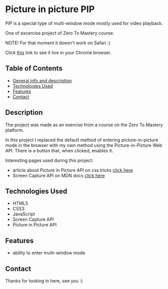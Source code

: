 # Picture in picture PIP

PIP is a special type of multi-window mode mostly used for video playback.

One of excercise project of Zero To Mastery course.

NOTE! For that moment it doesn't work on Safari :( 

Click [this](https://martinafm.github.io/Picture-in-picture/) link to see it live in your Chrome browser.


## Table of Contents

- [General info and description](#description)
- [Technologies Used](#technologies-used)
- [Features](#features)
- [Contact](#contact)

## Description

The project was made as an exercise from a course on the Zero To Mastery platform.

In this project I replaced the default method of entering picture-in-picture mode in the browser with my own method using the Picture-in-Picture Web API. There is a button that, when clicked, enables it.

Interesting pages used during this project:
- article about Picture in Picture API on css.tricks [click here](https://css-tricks.com/an-introduction-to-the-picture-in-picture-web-api/)
- Screen Capture API on MDN docs [click here](https://developer.mozilla.org/en-US/docs/Web/API/Screen_Capture_API/Using_Screen_Capture)

## Technologies Used

- HTML5
- CSS3
- JavaScript
- Screen Capture API
- Picture in Picture API

## Features

- ability to enter multi-window mode

## Contact

Thanks for looking in here, see you :)
